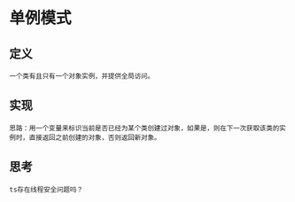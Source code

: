 # 单例模式

## 定义

	一个类有且只有一个对象实例，并提供全局访问。

## 实现

	思路：用一个变量来标识当前是否已经为某个类创建过对象，如果是，则在下一次获取该类的实例时，直接返回之前创建的对象，否则返回新对象。

## 思考

	ts存在线程安全问题吗？